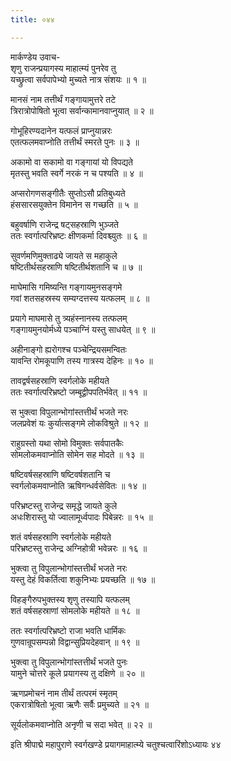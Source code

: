 ```yaml
---
title: ०४४

---
```

मार्कण्डेय उवाच-  
शृणु राजन्प्रयागस्य माहात्म्यं पुनरेव तु  
यच्छ्रुत्वा सर्वपापेभ्यो मुच्यते नात्र संशयः ॥ १ ॥


मानसं नाम तत्तीर्थं गङ्गायामुत्तरे तटे  
त्रिरात्रोपोषितो भूत्वा सर्वान्कामानवाप्नुयात् ॥ २ ॥


गोभूहिरण्यदानेन यत्फलं प्राप्नुयान्नरः  
एतत्फलमवाप्नोति तत्तीर्थं स्मरते पुनः ॥ ३ ॥


अकामो वा सकामो वा गङ्गायां यो विपद्यते  
मृतस्तु भवति स्वर्गे नरकं न च पश्यति ॥ ४ ॥


अप्सरोगणसङ्गीतैः सुप्तोऽसौ प्रतिबुध्यते  
हंससारसयुक्तेन विमानेन स गच्छति ॥ ५ ॥


बहुवर्षाणि राजेन्द्र षट्सहस्राणि भुञ्जते  
ततः स्वर्गात्परिभ्रष्टः क्षीणकर्मा दिवश्च्युतः ॥ ६ ॥


सुवर्णमणिमुक्ताढ्ये जायते स महाकुले  
षष्टितीर्थसहस्राणि षष्टितीर्थशतानि च ॥ ७ ॥


माघेमासि गमिष्यन्ति गङ्गायमुनसङ्गमे  
गवां शतसहस्रस्य सम्यग्दत्तस्य यत्फलम् ॥ ८ ॥


प्रयागे माघमासे तु त्र्यहंस्नानस्य तत्फलम्  
गङ्गायमुनयोर्मध्ये पञ्चाग्निं यस्तु साधयेत् ॥ ९ ॥


अहीनाङ्गो ह्यरोगश्च पञ्चेन्द्रियसमन्वितः  
यावन्ति रोमकूपाणि तस्य गात्रस्य देहिनः ॥ १० ॥


तावद्वर्षसहस्राणि स्वर्गलोके महीयते  
ततः स्वर्गात्परिभ्रष्टो जम्बूद्वीपपतिर्भवेत् ॥ ११ ॥


स भुक्त्वा विपुलान्भोगांस्तत्तीर्थं भजते नरः  
जलप्रवेशं यः कुर्यात्सङ्गमे लोकविश्रुते ॥ १२ ॥


राहुग्रस्तो यथा सोमो विमुक्तः सर्वपातकैः  
सोमलोकमवाप्नोति सोमेन सह मोदते ॥ १३ ॥


षष्टिवर्षसहस्राणि षष्टिवर्षशतानि च  
स्वर्गलोकमवाप्नोति ऋषिगन्धर्वसेवितः ॥ १४ ॥


परिभ्रष्टस्तु राजेन्द्र समृद्धे जायते कुले  
अधःशिरास्तु यो ज्वालामूर्ध्वपादः पिबेन्नरः ॥ १५ ॥


शतं वर्षसहस्राणि स्वर्गलोके महीयते  
परिभ्रष्टस्तु राजेन्द्र अग्निहोत्री भवेन्नरः ॥ १६ ॥


भुक्त्वा तु विपुलान्भोगांस्तत्तीर्थं भजते नरः  
यस्तु देहं विकर्तित्वा शकुनिभ्यः प्रयच्छति ॥ १७ ॥


विहङ्गैरुपभुक्तस्य शृणु तस्यापि यत्फलम्  
शतं वर्षसहस्राणां सोमलोके महीयते ॥ १८ ॥


ततः स्वर्गात्परिभ्रष्टो राजा भवति धार्मिकः  
गुणवान्रूपसम्पन्नो विद्वान्सुप्रियदेहवान् ॥ १९ ॥


भुक्त्वा तु विपुलान्भोगांस्तत्तीर्थं भजते पुनः  
यामुने चोत्तरे कूले प्रयागस्य तु दक्षिणे ॥ २० ॥


ऋणप्रमोचनं नाम तीर्थं तत्परमं स्मृतम्  
एकरात्रोषितो भूत्वा ऋणैः सर्वैः प्रमुच्यते ॥ २१ ॥


सूर्यलोकमवाप्नोति अनृणी च सदा भवेत् ॥ २२ ॥


इति श्रीपाद्मे महापुराणे स्वर्गखण्डे प्रयागमाहात्म्ये चतुश्चत्वारिंशोऽध्यायः ४४